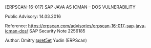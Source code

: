 [ERPSCAN-16-017] SAP JAVA AS ICMAN – DOS VULNERABILITY

Public Advisory: 14.03.2016

Reference: https://erpscan.com/advisories/erpscan-16-017-sap-java-icman-dos/
		   SAP Security Note 2256185
		   
Author:	Dmitry [@ret5et](https://twitter.com/ret5et) Yudin (ERPScan) 
